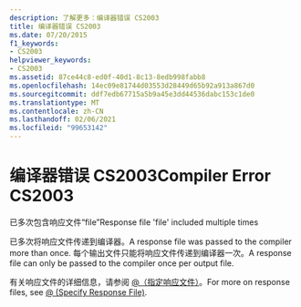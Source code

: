 ```yaml
---
description: 了解更多：编译器错误 CS2003
title: 编译器错误 CS2003
ms.date: 07/20/2015
f1_keywords:
- CS2003
helpviewer_keywords:
- CS2003
ms.assetid: 87ce44c8-ed0f-40d1-8c13-8edb998fabb8
ms.openlocfilehash: 14ec09e81744d03553d28449d65b92a913a867d0
ms.sourcegitcommit: ddf7edb67715a5b9a45e3dd44536dabc153c1de0
ms.translationtype: MT
ms.contentlocale: zh-CN
ms.lasthandoff: 02/06/2021
ms.locfileid: "99653142"
---
```

# <a name="compiler-error-cs2003"></a><span data-ttu-id="4d0a7-103">编译器错误 CS2003</span><span class="sxs-lookup"><span data-stu-id="4d0a7-103">Compiler Error CS2003</span></span>

<span data-ttu-id="4d0a7-104">已多次包含响应文件“file”</span><span class="sxs-lookup"><span data-stu-id="4d0a7-104">Response file 'file' included multiple times</span></span>  
  
 <span data-ttu-id="4d0a7-105">已多次将响应文件传递到编译器。</span><span class="sxs-lookup"><span data-stu-id="4d0a7-105">A response file was passed to the compiler more than once.</span></span> <span data-ttu-id="4d0a7-106">每个输出文件只能将响应文件传递到编译器一次。</span><span class="sxs-lookup"><span data-stu-id="4d0a7-106">A response file can only be passed to the compiler once per output file.</span></span>  
  
 <span data-ttu-id="4d0a7-107">有关响应文件的详细信息，请参阅 [@（指定响应文件）](../language-reference/compiler-options/response-file-compiler-option.md)。</span><span class="sxs-lookup"><span data-stu-id="4d0a7-107">For more on response files, see [@ (Specify Response File)](../language-reference/compiler-options/response-file-compiler-option.md).</span></span>
